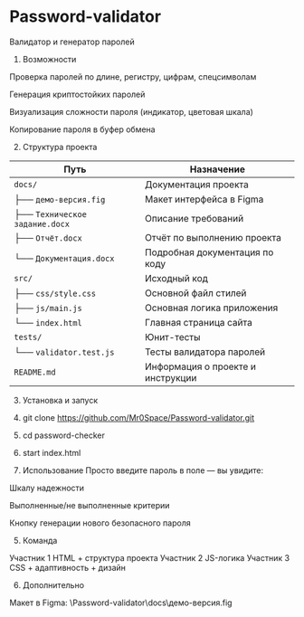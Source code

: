 # Password-validator
Валидатор и генератор паролей

1. Возможности

 Проверка паролей по длине, регистру, цифрам, спецсимволам

 Генерация криптостойких паролей

 Визуализация сложности пароля (индикатор, цветовая шкала)

 Копирование пароля в буфер обмена

2. Структура проекта

 Путь | Назначение |
|------|------------|
| `docs/` | Документация проекта |
| ├── `демо-версия.fig` | Макет интерфейса в Figma |
| ├── `Техническое задание.docx` | Описание требований |
| ├── `Отчёт.docx` | Отчёт по выполнению проекта |
| └── `Документация.docx` | Подробная документация по коду |
| `src/` | Исходный код |
| ├── `css/style.css` | Основной файл стилей |
| ├── `js/main.js` | Основная логика приложения |
| └── `index.html` | Главная страница сайта |
| `tests/` | Юнит-тесты |
| └── `validator.test.js` | Тесты валидатора паролей |
| `README.md` | Информация о проекте и инструкции |

3. Установка и запуск

1. git clone https://github.com/Mr0Space/Password-validator.git
2. cd password-checker
3. start index.html

4. Использование
Просто введите пароль в поле — вы увидите:

 Шкалу надежности

 Выполненные/не выполненные критерии

 Кнопку генерации нового безопасного пароля

5. Команда

 Участник 1	HTML + структура проекта
 Участник 2	JS-логика
 Участник 3	CSS + адаптивность + дизайн

6. Дополнительно

 Макет в Figma: \Password-validator\docs\демо-версия.fig  
